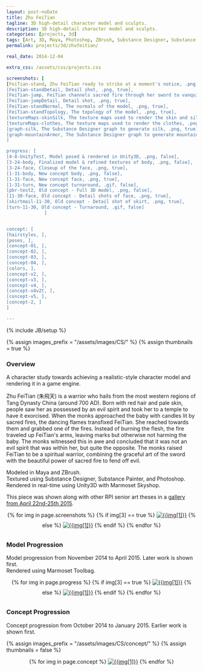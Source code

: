 ```yaml
---
layout: post-noDate
title: Zhu FeiTian
tagline: 3D high-detail character model and sculpts.
description: 3D high-detail character model and sculpts.
categories: [projects, 3d]
tags: [Art, 3D, Maya, Photoshop, ZBrush, Substance Designer, Substance Painter, Marmoset Toolbag]
permalink: projects/3d/zhufeitian/

real_date: 2014-12-04

extra_css: /assets/css/projects.css

screenshots: [
[FeiTian-stand, Zhu FeiTian ready to strike at a moment's notice, .png, true],
[FeiTian-standDetail, Detail shot, .png, true],
[FeiTian-jump, FeiTian channels sacred fire through her sword to vanquish her foes, .png, true],
[FeiTian-jumpDetail, Detail shot, .png, true],
[FeiTian-standNormal, The normals of the model, .png, true],
[FeiTian-standTopology, The topology of the model, .png, true],
[textureMaps-skinSilk, The texture maps used to render the skin and silk, .png, true],
[textureMaps-clothes, The texture maps used to render the clothes, .png, true],
[graph-silk, The Substance Designer graph to generate silk, .png, true],
[graph-mountainArmor, The Substance Designer graph to generate mountain armor, .png, true],
]

progress: [
[4-8-UnityTest, Model posed & rendered in Unity3D, .png, false],
[3-24-body, Finalized model & refined textures of body, .png, false],
[3-24-face, Closeup of the face, .png, true],
[1-31-body, New concept body, .png, false],
[1-31-face, New concept face, .png, true],
[1-31-turn, New concept turnaround, .gif, false],
[pbr-test2, Old concept - Full 3D model, .png, false],
[11-30-face, Old concept - Detail shots of face, .png, true],
[skirtmail-11-30, Old concept - Detail shot of skirt, .png, true],
[turn-11-30, Old concept - Turnaround, .gif, false]
              ]


concept: [
[hairstyles, ],
[poses, ],
[concept-01, ],
[concept-02, ],
[concept-03, ],
[concept-04, ],
[colors, ],
[concept-v2, ],
[concept-v3, ],
[concept-v4, ],
[concept-v4v2t, ],
[concept-v5, ],
[concept-2, ]
]

---
```

{% include JB/setup %}

{% assign images_prefix = "/assets/images/CS/" %}
{% assign thumbnails = true %}

<h3>Overview</h3>

A character study towards achieving a realistic-style character model and rendering it in a game engine.

Zhu FeiTian (朱飛天) is a warrior who hails from the most western regions of Tang Dynasty China (around 700 AD). Born with red hair and pale skin, people saw her as possessed by an evil spirit and took her to a temple to have it exorcised. When the monks approached the baby with candles lit by sacred fires, the dancing flames transfixed FeiTian. She reached towards them and grabbed one of the fires. Instead of burning the flesh, the fire traveled up FeiTian's arms, leaving marks but otherwise not harming the baby. The monks witnessed this in awe and concluded that it was not an evil spirit that was within her, but quite the opposite. The monks raised FeiTian to be a spiritual warrior, combining the graceful art of the sword with the beautiful power of sacred fire to fend off evil.

Modeled in Maya and ZBrush. <br>
Textured using Substance Designer, Substance Painter, and Photoshop. <br>
Rendered in real-time using Unity3D with Marmoset Skyshop. <br>

This piece was shown along with other RPI senior art theses in a [gallery from April 22nd-25th 2015](/blog/2015/04/06/iridesence/).

<div id="slideshow3" style="text-align: center;">
{% for img in page.screenshots %}
    {% if img[3] == true %}
    <a href="{{images_prefix}}{{img[0]}}{{img[2]}}"><img src= "{{images_prefix}}{{img[0]}}-tn{{img[2]}}" alt="{{img[1]}}" class="img-responsive" style="margin-bottom: 10px"></a>
    {% else %}
    <a href="{{images_prefix}}{{img[0]}}{{img[2]}}"><img src= "{{images_prefix}}{{img[0]}}{{img[2]}}" alt="{{img[1]}}" class="img-responsive" style="margin-bottom: 10px"></a>
    {% endif %}
{% endfor %}
</div>

<script>
    $('#slideshow3').photobox('a', {history:false, time:0, counter:false});
</script>

<h3>Model Progression</h3>

Model progression from November 2014 to April 2015. Later work is shown first.<br>
Rendered using Marmoset Toolbag. <br>

<div id="slideshow" style="text-align: center;">
{% for img in page.progress %}
    {% if img[3] == true %}
    <a href="{{images_prefix}}{{img[0]}}{{img[2]}}"><img src= "{{images_prefix}}{{img[0]}}-tn{{img[2]}}" alt="{{img[1]}}" class="img-responsive" style="margin-bottom: 10px"></a>
    {% else %}
    <a href="{{images_prefix}}{{img[0]}}{{img[2]}}"><img src= "{{images_prefix}}{{img[0]}}{{img[2]}}" alt="{{img[1]}}" class="img-responsive" style="margin-bottom: 10px"></a>
    {% endif %}
{% endfor %}
</div>

<script>
    $('#slideshow').photobox('a', {history:false, time:0, counter:false});
</script>


<h3 id="concepts">Concept Progression</h3>

Concept progression from October 2014 to January 2015. Earlier work is shown first.<br>

{% assign images_prefix = "/assets/images/CS/concept/" %}
{% assign thumbnails = false %}

<div id="slideshow2" style="text-align: center;">
{% for img in page.concept %}
    <a href="{{images_prefix}}{{img[0]}}.png"><img src= "{{images_prefix}}{{img[0]}}-tn.png" alt="{{img[1]}}" class="img-responsive" style="margin-bottom: 10px"></a>
{% endfor %}
</div>

<script>
    $('#slideshow2').photobox('a', {history:false, time:0, counter:false});
</script>

&nbsp;
